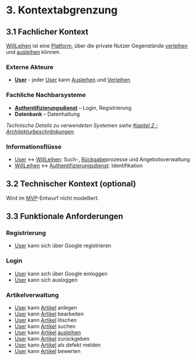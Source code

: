 # 3. Kontextabgrenzung

## 3.1 Fachlicher Kontext

[WillLeihen](12_glossary.md#willleihen) ist eine [Platform](12_glossary.md#platform), über die private Nutzer Gegenstände [verleihen](12_glossary.md#verleihen) und [ausleihen](12_glossary.md#ausleihen) können.

### Externe Akteure
- **[User](12_glossary.md#user)** - jeder [User](12_glossary.md#user) kann [Ausleihen](12_glossary.md#ausleihen) und [Verleihen](12_glossary.md#verleihen)

### Fachliche Nachbarsysteme
- **[Authentifizierungsdienst](12_glossary.md#authentifizierungsdienst)** – Login, Registrierung
- **Datenbank** – Datenhaltung

*Technische Details zu verwendeten Systemen siehe [Kapitel 2 - Architekturbeschränkungen](02_architecture_constraints.md).*

### Informationsflüsse
- [User](12_glossary.md#user) ↔ [WillLeihen](12_glossary.md#willleihen): Such-, [Rückgabe](12_glossary.md#rueckgabe)prozesse und Angebotsverwaltung
- [WillLeihen](12_glossary.md#willleihen) ↔ [Authentifizierungsdienst](12_glossary.md#authentifizierungsdienst): Identifikation 

## 3.2 Technischer Kontext (optional)
Wird im [MVP](12_glossary.md#mvp)-Entwurf nicht modelliert.

## 3.3 Funktionale Anforderungen

### Registrierung
- [User](12_glossary.md#user) kann sich über Google registrieren

### Login
- [User](12_glossary.md#user) kann sich über Google einloggen
- [User](12_glossary.md#user) kann sich ausloggen

### Artikelverwaltung
- [User](12_glossary.md#user) kann [Artikel](12_glossary.md#artikel) anlegen
- [User](12_glossary.md#user) kann [Artikel](12_glossary.md#artikel) bearbeiten
- [User](12_glossary.md#user) kann [Artikel](12_glossary.md#artikel) löschen
- [User](12_glossary.md#user) kann [Artikel](12_glossary.md#artikel) suchen
- [User](12_glossary.md#user) kann [Artikel](12_glossary.md#artikel) [ausleihen](12_glossary.md#ausleihen)
- [User](12_glossary.md#user) kann [Artikel](12_glossary.md#artikel) zurückgeben
- [User](12_glossary.md#user) kann [Artikel](12_glossary.md#artikel) als defekt melden
- [User](12_glossary.md#user) kann [Artikel](12_glossary.md#artikel) bewerten
